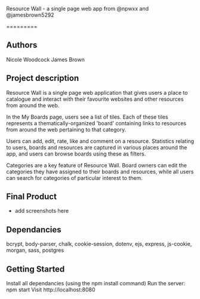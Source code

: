 Resource Wall - a single page web app from @npwxx and @jamesbrown5292

=========
## Authors
  Nicole Woodcock
  James Brown

## Project description

Resource Wall is a single page web application that gives users a place to catalogue and interact with their favourite websites and other resources from around the web. 

In the My Boards page, users see a list of tiles. Each of these tiles represents a thematically-organized 'board' containing links to resources from around the web pertaining to that category. 

Users can add, edit, rate, like and comment on a resource. Statistics relating to users, boards and resources are captured in various places around the app, and users can browse boards using these as filters. 

Categories are a key feature of Resource Wall. Board owners can edit the categories they have assigned to their boards and resources, while all users can search for categories of particular interest to them. 

## Final Product
* add screenshots here

## Dependancies
  bcrypt,
  body-parser,
  chalk,
  cookie-session,
  dotenv,
  ejs,
  express,
  js-cookie,
  morgan,
  sass,
  postgres

## Getting Started
  Install all dependancies (using the npm install command)
  Run the server: npm start
  Visit http://localhost:8080
